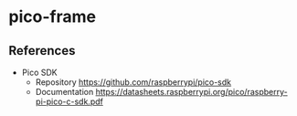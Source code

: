 # pico-frame

## References

  * Pico SDK
    * Repository https://github.com/raspberrypi/pico-sdk
    * Documentation https://datasheets.raspberrypi.org/pico/raspberry-pi-pico-c-sdk.pdf


